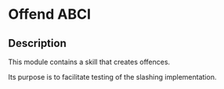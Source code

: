 # Offend ABCI

## Description

This module contains a skill that creates offences.

Its purpose is to facilitate testing of the slashing implementation.
